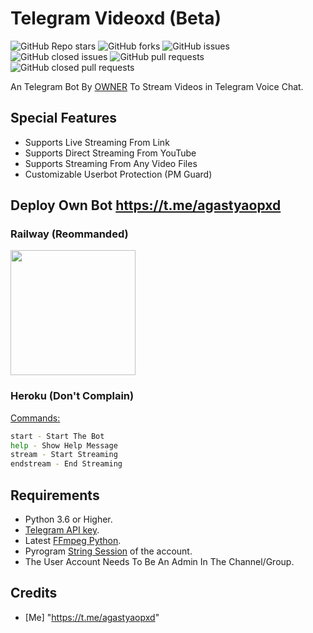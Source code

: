 # Telegram Videoxd (Beta)
![GitHub Repo stars](https://img.shields.io/github/stars/tushargg-creator/Videoxd?color=blue&style=flat)
![GitHub forks](https://img.shields.io/github/forks/tushargg-creator/Videoxd?color=green&style=flat)
![GitHub issues](https://img.shields.io/github/issues/tushargg-creator/Videoxd)
![GitHub closed issues](https://img.shields.io/github/issues-closed/tushargg-creator/Videoxd)
![GitHub pull requests](https://img.shields.io/github/issues-pr/tushargg-creator/Videoxdt) 
![GitHub closed pull requests](https://img.shields.io/github/issues-pr-closed/tushargg-creator/Videoxd)


An Telegram Bot By [OWNER](https://t.me/agastyaopxd) To Stream Videos in Telegram Voice Chat.

## Special Features

- Supports Live Streaming From Link
- Supports Direct Streaming From YouTube
- Supports Streaming From Any Video Files
- Customizable Userbot Protection (PM Guard)

## Deploy Own Bot https://t.me/agastyaopxd

### Railway (Reommanded)
<p><a href="https://railway.app/new/template?template=https%3A%2F%2Fgithub.com%2Ftushargg-creator%2FVideoxd&envs=API_ID%2CAPI_HASH%2CBOT_TOKEN%2CSESSION_STRING%2CCHAT_ID%2CAUTH_USERS%2CBOT_USERNAME%2CREPLY_MESSAGE&optionalEnvs=REPLY_MESSAGE&API_IDDesc=User+Account+Telegram+API_ID+get+it+from+my.telegram.org%2Fapps&API_HASHDesc=User+Account+Telegram+API_HASH+get+it+from+my.telegram.org%2Fapps&BOT_TOKENDesc=Your+Telegram+Bot+Token%2C+get+it+from+%40Botfather+XD&SESSION_STRINGDesc=Pyrogram+Session+String+of+User+Account%2C+get+it+from+%40genStr_robot&CHAT_IDDesc=ID+of+your+Channel+or+Group+where+the+bot+will+works+or+stream+videos&AUTH_USERSDesc=ID+of+Auth+Users+who+can+use+Admin+commands+%28for+multiple+users+seperated+by+space%29&BOT_USERNAMEDesc=Your+Telegram+Bot+Username+without+%40%2C+get+it+from+%40Botfather+XD&REPLY_MESSAGEDesc=A+reply+message+to+those+who+message+the+USER+account+in+PM.+Make+it+blank+if+you+do+not+need+this+feature.&REPLY_MESSAGEDefault=Hello+Sir%2C+I%27m+a+bot+to+stream+videos+on+telegram+voice+chat%2C+not+having+time+to+chat+with+you+%F0%9F%98%82%21&referralCode=SAFONE"><img src="https://img.shields.io/badge/Deploy%20To%20Railway-blueviolet?style=for-the-badge&logo=railway" width="200""/></a></p>

### Heroku (Don't Complain)
<p><a href="https://heroku.com/deploy?template=https://github.com/tushargg-creator/Videoxd

## Commands:
```sh
start - Start The Bot 
help - Show Help Message
stream - Start Streaming
endstream - End Streaming
```

## Requirements
- Python 3.6 or Higher.
- [Telegram API key](https://docs.pyrogram.org/intro/quickstart#enjoy-the-api).
- Latest [FFmpeg Python](https://www.ffmpeg.org/).
- Pyrogram [String Session](http://t.me/genStr_robot) of the account.
- The User Account Needs To Be An Admin In The Channel/Group.


## Credits

- [Me] "https://t.me/agastyaopxd"
